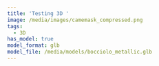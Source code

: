 ```yaml
---
title: 'Testing 3D '
image: /media/images/camemask_compressed.png
tags:
  - 3D
has_model: true
model_format: glb
model_file: /media/models/bocciolo_metallic.glb
---
```


